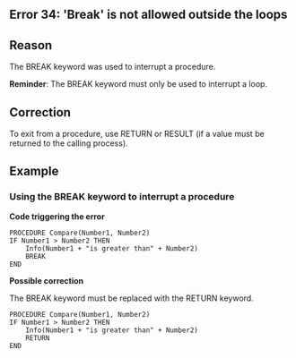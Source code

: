 
## Error 34: 'Break' is not allowed outside the loops
			



<a name="NOTE1"></a>
<a name="NOTE1_1"></a>


## Reason
<a name="reason_ELTTEXTE000085"></a>
The BREAK keyword was used to interrupt a procedure.

**Reminder**: The BREAK keyword must only be used to interrupt a loop.

<a name="NOTE2"></a>
<a name="NOTE2_1"></a>


## Correction
<a name="correction_ELTTEXTE000109"></a>
To exit from a procedure, use RETURN or RESULT (if a value must be returned to the calling process).

<a name="NOTE3"></a>
<a name="NOTE3_1"></a>


## Example
<a name="example_ELTTEXTE000133"></a>


### Using the BREAK keyword to interrupt a procedure
<a name="using_the_break_keyword_interrupt_procedure_ELTPARAGRAPHE000027"></a>

**Code triggering the error** 


```wl
PROCEDURE Compare(Number1, Number2)
IF Number1 > Number2 THEN 
	Info(Number1 + "is greater than" + Number2)
	BREAK
END
```




**Possible correction**

The BREAK keyword must be replaced with the RETURN keyword.


```wl
PROCEDURE Compare(Number1, Number2)
IF Number1 > Number2 THEN 
	Info(Number1 + "is greater than" + Number2)
	RETURN
END
```



